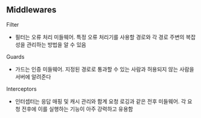 ## Middlewares

Filter
- 필터는 오류 처리 미들웨어. 특정 오류 처리기를 사용할 경로와 각 경로 주변의 복잡성을 관리하는 방법을 알 수 있음

Guards
- 가드는 인증 미들웨어. 지정된 경로로 통과할 수 있는 사람과 허용되지 않는 사람을 서버에 알려준다

Interceptors
- 인터셉터는 응답 매핑 및 캐시 관리와 함계 요청 로깅과 같은 전후 미들웨어. 각 요청 전후에 이를 실행하는 기능이 아주 강력하고 유용함